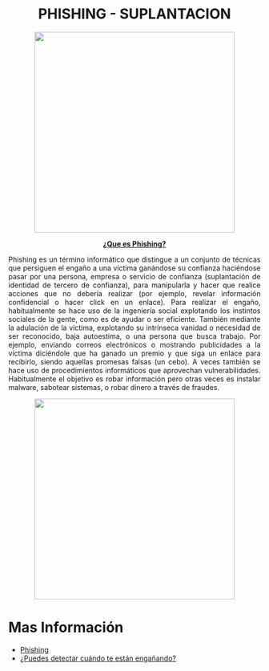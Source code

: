 # <text style = "display:block; text-align: center"> <b>PHISHING - SUPLANTACION</b>

<div align=center><img width="400" src="img/img01.gif"></div>

<text style = "display:block; text-align: center">

<b><u>¿Que es Phishing?</u></b>

<text style = "display:block; text-align: justify"> Phishing es un término informático que distingue a un conjunto de técnicas que persiguen el engaño a una víctima ganándose su confianza haciéndose pasar por una persona, empresa o servicio de confianza (suplantación de identidad de tercero de confianza), para manipularla y hacer que realice acciones que no debería realizar (por ejemplo, revelar información confidencial o hacer click en un enlace).
Para realizar el engaño, habitualmente se hace uso de la ingeniería social explotando los instintos sociales de la gente, como es de ayudar o ser eficiente. También mediante la adulación de la víctima, explotando su intrínseca vanidad o necesidad de ser reconocido, baja autoestima, o una persona que busca trabajo. Por ejemplo, enviando correos electrónicos o mostrando publicidades a la víctima diciéndole que ha ganado un premio y que siga un enlace para recibirlo, siendo aquellas promesas falsas (un cebo). A veces también se hace uso de procedimientos informáticos que aprovechan vulnerabilidades. Habitualmente el objetivo es robar información pero otras veces es instalar malware, sabotear sistemas, o robar dinero a través de fraudes.

<div align=center><img width="400" src="img/img02.gif"></div>

<text style = "display:block; text-align: justify">

# Mas Información
* [Phishing][1_0]
* [¿Puedes detectar cuándo te están engañando?][1_1]


[1_0]:https://es.wikipedia.org/wiki/Phishing#Técnicas_de_phishing

[1_1]:https://phishingquiz.withgoogle.com
